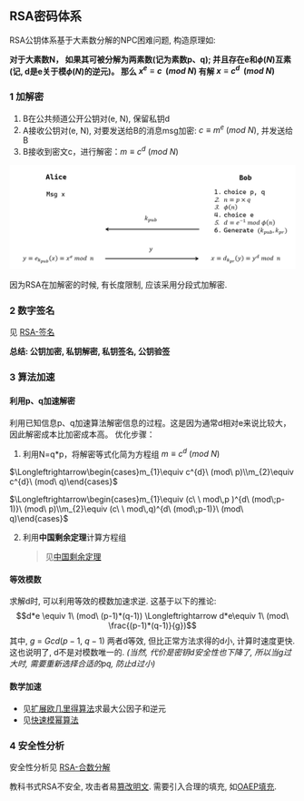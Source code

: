## RSA密码体系
RSA公钥体系基于大素数分解的NPC困难问题, 构造原理如:

**对于大素数N，
如果其可被分解为两素数(记为素数p、q); 并且存在e和$\phi(N)$互素 (记, d是e关于模$\phi(N)$的逆元)。
那么 $x^{e}\equiv c\ \   (mod\; N)$ 有解 $x\equiv c^{d}\ \ (mod\; N)$**

### 1 加解密

1. B在公共频道公开公钥对(e, N), 保留私钥d
2. A接收公钥对(e, N), 对要发送给B的消息msg加密: $c \equiv m^{e}\;(mod\ N)$, 并发送给B
3. B接收到密文c，进行解密：$m \equiv c^{d}\ (mod\ N)$

![|500](../../../attach/Pasted%20image%2020230420135629.png)

因为RSA在加解密的时候, 有长度限制, 应该采用分段式加解密.

### 2 数字签名

见 [RSA-签名](RSA-签名.md)

**总结: 公钥加密, 私钥解密, 私钥签名, 公钥验签**

### 3 算法加速

#### 利用p、q加速解密

利用已知信息p、q加速算法解密信息的过程。这是因为通常d相对e来说比较大，因此解密成本比加密成本高。
优化步骤：

1. 利用N=q\*p，将解密等式化简为方程组
   $m \equiv c^{d}\ (mod\ N)$

$\Longleftrightarrow\begin{cases}m_{1}\equiv c^{d}\ (mod\ p)\\m_{2}\equiv c^{d}\ (mod\ q)\end{cases}$

$\Longleftrightarrow\begin{cases}m_{1}\equiv (c\ \ mod\,p )^{d\ (mod\;p-1)}\ (mod\ p)\\m_{2}\equiv (c\ \ mod\,q)^{d\ (mod\;p-1)}\ (mod\ q)\end{cases}$

2. 利用**中国剩余定理**计算方程组
   
   >  见[中国剩余定理](../../../代数/数论/中国剩余定理.md)

#### 等效模数

求解d时, 可以利用等效的模数加速求逆. 这基于以下的推论:
$$d*e \equiv 1\ (mod\ (p-1)*(q-1)) \Longleftrightarrow d*e\equiv 1\ (mod\ \frac{(p-1)*(q-1)}{g})$$
其中, $g\ =\ Gcd(p-1,\ q-1)$
两者d等效, 但比正常方法求得的d小, 计算时速度更快. 这也说明了, d不是对模数唯一的.
*(当然, 代价是密钥d安全性也下降了, 所以当g过大时, 需要重新选择合适的pq, 防止d过小)*

#### 数学加速
- 见[扩展欧几里得算法](../../../代数/数论/扩展欧几里得算法.md)求最大公因子和逆元
- 见[快速模幂算法](../../../代数/数论/快速模幂算法.md)

### 4 安全性分析

安全性分析见 [RSA-合数分解](RSA-攻击/RSA-合数分解.md)

教科书式RSA不安全, 攻击者易[篡改明文](RSA-攻击/RSA-篡改攻击.md). 需要引入合理的填充, 如[OAEP填充](OAEP填充.md).
